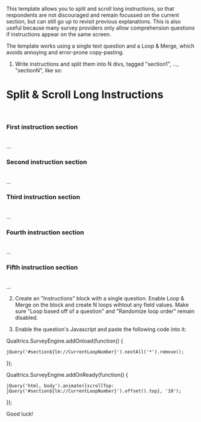 This template allows you to split and scroll long instructions, so that respondents are not discouraged and remain focussed on the current section, but can still go up to revisit previous explanations. This is also useful because many survey providers only allow comprehension questions if instructions appear on the same screen.

The template works using a single text question and a Loop & Merge, which avoids annoying and error-prone copy-pasting.

1. Write instructions and split them into N divs, tagged "section1", ..., "sectionN", like so:


<h1>Split & Scroll Long Instructions</h1><br />

<div id="section1">
<h3>First instruction section</h3><br />
...
</div>

<div id="section2">
<h3>Second instruction section</h3><br />
...
</div>

<div id="section3">
<h3>Third instruction section</h3><br />
...
</div>

<div id="section4">
<h3>Fourth instruction section</h3><br />
...
</div>

<div id="section5">
<h3>Fifth instruction section</h3><br />
...
</div>

2. Create an "Instructions" block with a single question. Enable Loop & Merge on the block and create N loops wihtout any field values. Make sure "Loop based off of a question" and "Randomize loop order" remain disabled.

3. Enable the question's Javascript and paste the following code into it:


Qualtrics.SurveyEngine.addOnload(function()
{

	jQuery('#section${lm://CurrentLoopNumber}').nextAll('*').remove();
	
});

Qualtrics.SurveyEngine.addOnReady(function()
{

	jQuery('html, body').animate({scrollTop: jQuery('#section${lm://CurrentLoopNumber}').offset().top}, '10');
	
});

Good luck!
